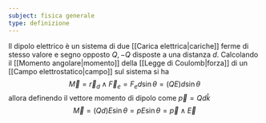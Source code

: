 ```yaml
---
subject: fisica generale
type: definizione
---
```

Il dipolo elettrico è un sistema di due [[Carica elettrica|cariche]] ferme di stesso valore e segno opposto $Q,-Q$ disposte a una distanza $d$.
Calcolando il [[Momento angolare|momento]] della [[Legge di Coulomb|forza]] di un [[Campo elettrostatico|campo]] sul sistema si ha
$$
\vec{M}=\vec{r}_d\wedge\vec{F}_e=F_ed\sin\theta=(QE)d\sin\theta
$$
allora definendo il vettore momento di dipolo come $\vec{p}=Qd\hat{k}$
$$
\vec{M}=(Qd)E\sin\theta=pE\sin\theta=\vec{p}\wedge\vec{E}
$$